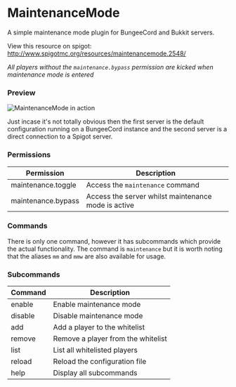 MaintenanceMode
===============

A simple maintenance mode plugin for BungeeCord and Bukkit servers.

View this resource on spigot: http://www.spigotmc.org/resources/maintenancemode.2548/

_All players without the `maintenance.bypass` permission are kicked when maintenance mode is entered_

### Preview

![MaintenanceMode in action](http://i.imgur.com/Cjm6R5B.png)

Just incase it's not totally obvious then the first server is the default configuration running on a BungeeCord instance and the second server is a direct connection to a Spigot server.

### Permissions
|Permission|Description|
|----------|-----------|
|maintenance.toggle|Access the `maintenance` command|
|maintenance.bypass|Access the server whilst maintenance mode is active|

### Commands

There is only one command, however it has subcommands which provide the actual functionality. 
The command is `maintenance` but it is worth noting that the aliases `mm` and `mmw` are also available for usage.

### Subcommands

|Command|Description|
|-------|-----------|
|enable|Enable maintenance mode|
|disable|Disable maintenance mode|
|add|Add a player to the whitelist|
|remove|Remove a player from the whitelist|
|list|List all whitelisted players|
|reload|Reload the configuration file|
|help|Display all subcommands|

### 
